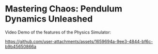 # Mastering Chaos: Pendulum Dynamics Unleashed
Video Demo of the features of the Physics Simulator:

https://github.com/user-attachments/assets/1659694a-9ee3-4844-bf6c-b9b45650866a

